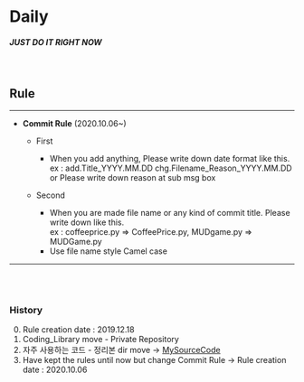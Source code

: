 # Daily

##### JUST DO IT RIGHT NOW

<br>


## Rule
---

- **Commit Rule** (2020.10.06~)

    - First 
        - When you add anything, Please write down date format like this.      
        ex :
        add.Title_YYYY.MM.DD 
        chg.Filename_Reason_YYYY.MM.DD or Please write down reason at sub msg box

    - Second
        - When you are made file name or any kind of commit title. Please write down like this.     
        ex : 
        coffeeprice.py => CoffeePrice.py, MUDgame.py => MUDGame.py
        - Use file name style Camel case
    
    <!-- - Third
        -  -->
---
<br><br>

### History

0. Rule creation date : 2019.12.18
1. Coding_Library move - Private Repository
2. 자주 사용하는 코드 - 정리본 dir move -> [MySourceCode](https://github.com/Jerrykim91/MySourceCode)
3. Have kept the rules until now but change Commit Rule -> Rule creation date : 2020.10.06

